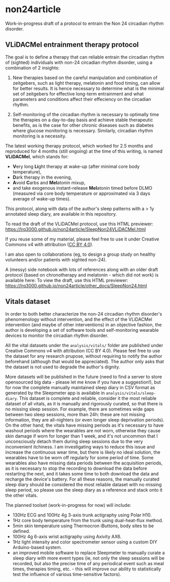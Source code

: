 # non24article
Work-in-progress draft of a protocol to entrain the Non 24 circadian rhythm disorder.

## VLiDACMel entrainment therapy protocol

The goal is to define a therapy that can reliable entrain the circadian rhythm of (sighted) individuals with non-24 circadian rhythm disorder, using a combination of 2 insights:

1. New therapies based on the careful manipulation and combination of zeitgebers, such as light therapy, melatonin and food timing, can allow for better results. It is hence necessary to determine what is the minimal set of zeitgebers for effective long-term entrainment and what parameters and conditions affect their effeciency on the circadian rhythm.

2. Self-monitoring of the circadian rhythm is necessary to optimally time the therapies on a day-to-day basis and achieve stable therapeutic benefits, as is the case for other chronic diseases such as diabetes where glucose monitoring is necessary. Similarly, circadian rhythm monitoring is a necessity.

The latest working therapy protocol, which worked for 2.5 months and reproduced for 4 months (still ongoing) at the time of this writing, is named **VLiDACMel**, which stands for:

* **V**ery long **Li**ght therapy at wake-up (after minimal core body temperature),
* **D**ark therapy in the evening,
* **A**void **C**arbs and **Mel**atonin mixup,
* and take exogenous instant-release **Mel**atonin timed before DLMO (measured via core body temperature or approximated via 3 days average of wake-up times).

This protocol, along with data of the author's sleep patterns with a > 1y annotated sleep diary, are available in this repository.

To read the draft of the VLiDACMel protocol, use this HTML previewer: https://lrq3000.github.io/non24article/SleepNon24VLiDACMel.html

If you reuse some of my material, please feel free to use it under Creative Commons v4 with attribution ([CC BY 4.0](https://creativecommons.org/licenses/by/4.0/deed)).

I am also open to collaborations (eg, to design a group study on healthy volunteers and/or patients with sighted non-24).

A (messy) side notebook with lots of references along with an older draft protocol (based on chronotherapy and melatonin - which did not work) is available here: To view the draft, use this HTML previewer: https://lrq3000.github.io/non24article/other_docs/SleepNon24.html

## Vitals dataset

In order to both better characterize the non-24 circadian rhythm disorder's phenomenology without intervention, and the effect of the VLiDACMel intervention (and maybe of other interventions) in an objective fashion, the author is developing a set of software tools and self-monitoring wearable devices to monitor the circadian rhythm disorder.

All the vital datasets under the `analysis/vitals/` folder are published under Creative Commons v4 with attribution (CC BY 4.0). Please feel free to use the dataset for any research prupose, without requiring to notify the author beforehand (although that would be appreciated). The author only asks that the dataset is not used to degrade the author's dignity.

More datasets will be published in the future (need to find a server to store opensourced big data - please let me know if you have a suggestion!), but for now the complete manually maintained sleep diary in CSV format as generated by the Sleepmeter app is available in `analysis/vitals/sleep-diary`. This dataset is complete and reliable, consider it the most reliable dataset of all vitals, as it is manually and rigorously curated, so that there is no missing sleep session. For example, there are sometimes wide gaps between two sleep sessions, more than 24h: these are not missing information, they are all-nighters (or even longer sleep deprivation periods). On the other hand, the vitals have missing periods as it's necessary to have washout periods where the wearables are not worn, otherwise they cause skin damage if worn for longer than 1 week, and it's not uncommon that I unconsciously detach them during sleep sessions due to the very inconvenient itchiness. I am investigating ways to reduce this issue and increase the continuous wear time, but there is likely no ideal solution, the wearables have to be worn off regularly for some period of time. Some wearables also have missing data periods between the acquisition periods, as it is necessary to stop the recording to download the data before restarting the next, and it takes some time to both download the data and recharge the device's battery. For all these reasons, the manually curated sleep diary should be considered the most reliable dataset with no missing sleep period, so please use the sleep diary as a reference and stack onto it the other vitals.

The planned toolset (work-in-progress for now) will include:
* 130Hz ECG and 100Hz 4g 3-axis trunk actigraphy using Polar H10.
* 1Hz core body temperature from the trunk using dual-heat-flux method.
* 5min skin temperature using Thermocron iButtons, body sites to be defined.
* 100Hz 4g 6-axis wrist actigraphy using Axivity AX6.
* 1Hz light intensity and color spectrometer sensor using a custom DIY Arduino-based system.
* an improved mobile software to replace Sleepmeter to manually curate a sleep diary with more event types (ie, not only the sleep sessions will be recorded, but also the precise time of any periodical event such as meal times, therapies timing, etc. - this will improve our ability to statistically test the influence of various time-sensitive factors).
